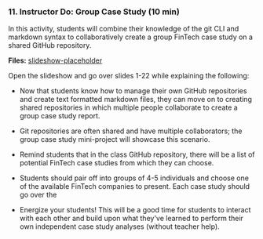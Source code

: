 ### 11. Instructor Do: Group Case Study (10 min)

In this activity, students will combine their knowledge of the git CLI and markdown syntax to collaboratively create a group FinTech case study on a shared GitHub repository. 

**Files:** [slideshow-placeholder]()

Open the slideshow and go over slides 1-22 while explaining the following:

* Now that students know how to manage their own GitHub repositories and create text formatted markdown files, they can move on to creating shared repositories in which multiple people collaborate to create a group case study report.

* Git repositories are often shared and have multiple collaborators; the group case study mini-project will showcase this scenario.

* Remind students that in the class GitHub repository, there will be a list of potential FinTech case studies from which they can choose. 

* Students should pair off into groups of 4-5 individuals and choose one of the available FinTech companies to present. Each case study should go over the 

* Energize your students! This will be a good time for students to interact with each other and build upon what they've learned to perform their own independent case study analyses (without teacher help).